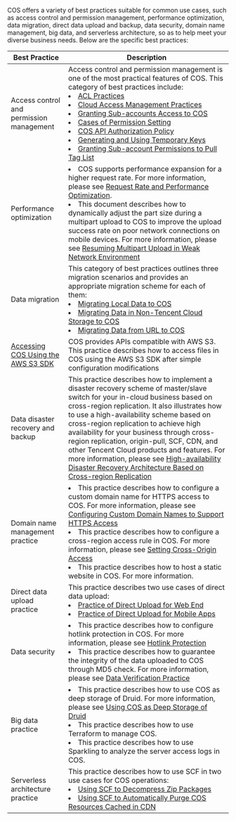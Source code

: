 COS offers a variety of best practices suitable for common use cases, such as access control and permission management, performance optimization, data migration, direct data upload and backup, data security, domain name management, big data, and serverless architecture, so as to help meet your diverse business needs. Below are the specific best practices:

| Best Practice | Description |
| ------------------------------------------------------------ | ------------------------------------------------------------ |
| Access control and permission management | Access control and permission management is one of the most practical features of COS. This category of best practices include: <br><li> [ACL Practices](https://intl.cloud.tencent.com/document/product/436/12470)<br><li>[Cloud Access Management Practices](https://intl.cloud.tencent.com/document/product/436/12469)<br><li>[Granting Sub-accounts Access to COS](https://intl.cloud.tencent.com/document/product/436/11714)<br><li>[Cases of Permission Setting](https://intl.cloud.tencent.com/document/product/436/12514)<br><li>[COS API Authorization Policy](https://intl.cloud.tencent.com/document/product/436/30580)<br><li>[Generating and Using Temporary Keys](https://intl.cloud.tencent.com/document/product/436/14048)<br><li>[Granting Sub-account Permissions to Pull Tag List](https://intl.cloud.tencent.com/document/product/436/30931) |
| Performance optimization |<li>COS supports performance expansion for a higher request rate. For more information, please see [Request Rate and Performance Optimization](https://intl.cloud.tencent.com/document/product/436/13653).<br><li>This document describes how to dynamically adjust the part size during a multipart upload to COS to improve the upload success rate on poor network connections on mobile devices. For more information, please see [Resuming Multipart Upload in Weak Network Environment](https://intl.cloud.tencent.com/document/product/436/30932) |
| Data migration | This category of best practices outlines three migration scenarios and provides an appropriate migration scheme for each of them: <br><li>[Migrating Local Data to COS](https://intl.cloud.tencent.com/document/product/436/32974)<br><li>[Migrating Data in Non-Tencent Cloud Storage to COS](https://intl.cloud.tencent.com/document/product/436/32975)<br><li>[Migrating Data from URL to COS](https://intl.cloud.tencent.com/document/product/436/32976) |
| [Accessing COS Using the AWS S3 SDK](https://intl.cloud.tencent.com/document/product/436/32537) | COS provides APIs compatible with AWS S3. This practice describes how to access files in COS using the AWS S3 SDK after simple configuration modifications |
| Data disaster recovery and backup | This practice describes how to implement a disaster recovery scheme of master/slave switch for your in-cloud business based on cross-region replication. It also illustrates how to use a high-availability scheme based on cross-region replication to achieve high availability for your business through cross-region replication, origin-pull, SCF, CDN, and other Tencent Cloud products and features. For more information, please see [High-availability Disaster Recovery Architecture Based on Cross-region Replication](https://intl.cloud.tencent.com/document/product/436/32535) |
| Domain name management practice | <li>This practice describes how to configure a custom domain name for HTTPS access to COS. For more information, please see [Configuring Custom Domain Names to Support HTTPS Access](https://intl.cloud.tencent.com/document/product/436/11142)<br><li>This practice describes how to configure a cross-region access rule in COS. For more information, please see [Setting Cross-Origin Access](https://intl.cloud.tencent.com/document/product/436/11488)<br><li>This practice describes how to host a static website in COS. For more information.<!--, please see [Hosting Static Website]() --> |
| Direct data upload practice | This practice describes two use cases of direct data upload: <br><li>[Practice of Direct Upload for Web End](https://intl.cloud.tencent.com/document/product/436/9067)<br><li>[Practice of Direct Upload for Mobile Apps](https://intl.cloud.tencent.com/document/product/436/30618) |
| Data security | <li>This practice describes how to configure hotlink protection in COS. For more information, please see [Hotlink Protection](https://intl.cloud.tencent.com/document/product/436/32466)<br><li>This practice describes how to guarantee the integrity of the data uploaded to COS through MD5 check. For more information, please see [Data Verification Practice](https://intl.cloud.tencent.com/document/product/436/32467) |
| Big data practice | <li>This practice describes how to use COS as deep storage of Druid. For more information, please see [Using COS as Deep Storage of Druid](https://intl.cloud.tencent.com/document/product/436/18740)<br><li>This practice describes how to use Terraform to manage COS.<!-- For more information, please see [Managing COS with Terraform ]()--><br><li>This practice describes how to use Sparkling to analyze the server access logs in COS. <!-- For more information, please see [Using Sparkling to Analyze Server Access Logs in COS]() -->|
| Serverless architecture practice | This practice describes how to use SCF in two use cases for COS operations: <br><li>[Using SCF to Decompress Zip Packages](https://intl.cloud.tencent.com/document/product/436/31709)<br><li>[Using SCF to Automatically Purge COS Resources Cached in CDN](https://intl.cloud.tencent.com/document/product/436/30611) |

